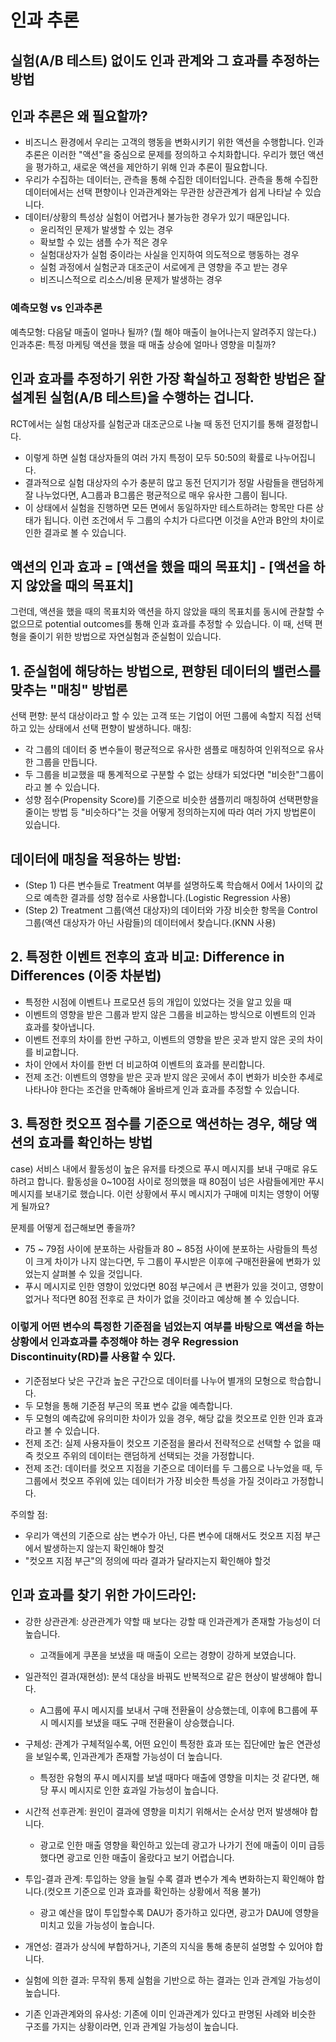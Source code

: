 # 인과 추론
## 실험(A/B 테스트) 없이도 인과 관계와 그 효과를 추정하는 방법

## 인과 추론은 왜 필요할까?
- 비즈니스 환경에서 우리는 고객의 행동을 변화시키기 위한 액션을 수행합니다. 인과 추론은 이러한 "액션"을 중심으로 문제를 정의하고 수치화합니다. 우리가 했던 액션을 평가하고, 새로운 액션을 제안하기 위해 인과 추론이 필요합니다. 
- 우리가 수집하는 데이터는, 관측을 통해 수집한 데이터입니다. 관측을 통해 수집한 데이터에서는 선택 편향이나 인과관계와는 무관한 상관관계가 쉽게 나타날 수 있습니다. 
- 데이터/상황의 특성상 실험이 어렵거나 불가능한 경우가 있기 때문입니다. 
  - 윤리적인 문제가 발생할 수 있는 경우
  - 확보할 수 있는 샘플 수가 적은 경우 
  - 실험대상자가 실험 중이라는 사실을 인지하여 의도적으로 행동하는 경우
  - 실험 과정에서 실험군과 대조군이 서로에게 큰 영향을 주고 받는 경우
  - 비즈니스적으로 리소스/비용 문제가 발생하는 경우

### 예측모형 vs 인과추론
예측모형: 다음달 매출이 얼마나 될까? (뭘 해야 매출이 늘어나는지 알려주지 않는다.)
인과추론: 특정 마케팅 액션을 했을 때 매출 상승에 얼마나 영향을 미칠까?

## 인과 효과를 추정하기 위한 가장 확실하고 정확한 방법은 잘 설계된 실험(A/B 테스트)을 수행하는 겁니다.
RCT에서는 실험 대상자를 실험군과 대조군으로 나눌 때 동전 던지기를 통해 결정합니다. 
- 이렇게 하면 실험 대상자들의 여러 가지 특정이 모두 50:50의 확률로 나누어집니다.
- 결과적으로 실험 대상자의 수가 충분히 많고 동전 던지기가 정말 사람들을 랜덤하게 잘 나누었다면, A그룹과 B그룹은 평균적으로 매우 유사한 그룹이 됩니다.
- 이 상태에서 실험을 진행하면 모든 면에서 동일하자만 테스트하려는 항목만 다른 상태가 됩니다. 이런 조건에서 두 그룹의 수치가 다르다면 이것을 A안과 B안의 차이로 인한 결과로 볼 수 있습니다. 

## 액션의 인과 효과 = [액션을 했을 때의 목표치] - [액션을 하지 않았을 때의 목표치]
그런데, 액션을 했을 때의 목표치와 액션을 하지 않았을 때의 목표치를 동시에 관찰할 수 없으므로 potential outcomes를 통해 인과 효과를 추정할 수 있습니다. 
이 때, 선택 편형을 줄이기 위한 방법으로 자연실험과 준실험이 있습니다. 

## 1. 준실험에 해당하는 방법으로, 편향된 데이터의 밸런스를 맞추는 "매칭" 방법론
선택 편향: 분석 대상이라고 할 수 있는 고객 또는 기업이 어떤 그룹에 속할지 직접 선택하고 있는 상태에서 선택 편향이 발생하니다. 
매칭:
- 각 그룹의 데이터 중 변수들이 평균적으로 유사한 샘플로 매칭하여 인위적으로 유사한 그룹을 만듭니다.
- 두 그룹을 비교했을 때 통계적으로 구분할 수 없는 상태가 되었다면 "비슷한"그룹이라고 볼 수 있습니다.
- 성향 점수(Propensity Score)를 기준으로 비슷한 샘플끼리 매칭하여 선택편향을 줄이는 방법 등 "비슷하다"는 것을 어떻게 정의하는지에 따라 여러 가지 방법론이 있습니다.

## 데이터에 매칭을 적용하는 방법:
- (Step 1) 다른 변수들로 Treatment 여부를 설명하도록 학습해서 0에서 1사이의 값으로 예측한 결과를 성향 점수로 사용합니다.(Logistic Regression 사용)
- (Step 2) Treatment 그룹(액션 대상자)의 데이터와 가장 비슷한 항목을 Control 그룹(액션 대상자가 아닌 사람들)의 데이터에서 찾습니다.(KNN 사용)

## 2. 특정한 이벤트 전후의 효과 비교: Difference in Differences (이중 차분법)
- 특정한 시점에 이벤트나 프로모션 등의 개입이 있었다는 것을 알고 있을 때
- 이벤트의 영향을 받은 그룹과 받지 않은 그룹을 비교하는 방식으로 이벤트의 인과 효과를 찾아냅니다.
- 이벤트 전후의 차이를 한번 구하고, 이벤트의 영향을 받은 곳과 받지 않은 곳의 차이를 비교합니다. 
- 차이 안에서 차이를 한번 더 비교하여 이벤트의 효과를 분리합니다. 
- 전제 조건: 이벤트의 영향을 받은 곳과 받지 않은 곳에서 추이 변화가 비슷한 추세로 나타나야 한다는 조건을 만족해야 올바르게 인과 효과를 추정할 수 있습니다. 

## 3. 특정한 컷오프 점수를 기준으로 액션하는 경우, 해당 액션의 효과를 확인하는 방법
case) 서비스 내에서 활동성이 높은 유저를 타겟으로 푸시 메시지를 보내 구매로 유도하려고 합니다. 활동성을 0~100점 사이로 정의했을 때 80점이 넘은 사람들에게만 푸시 메시지를 보내기로 했습니다. 
이런 상황에서 푸시 메시지가 구매에 미치는 영향이 어떻게 될까요?

문제를 어떻게 접근해보면 좋을까?
- 75 ~ 79점 사이에 분포하는 사람들과 80 ~ 85점 사이에 분포하는 사람들의 특성이 크게 차이가 나지 않는다면, 두 그룹이 푸시받은 이후에 구매전환율에 변화가 있었는지 살펴볼 수 있을 것입니다.
- 푸시 메시지로 인한 영향이 있었다면 80점 부근에서 큰 변환가 있을 것이고, 영향이 없거나 적다면 80점 전후로 큰 차이가 없을 것이라고 예상해 볼 수 있습니다. 

### 이렇게 어떤 변수의 특정한 기준점을 넘었는지 여부를 바탕으로 액션을 하는 상황에서 인과효과를 추정해야 하는 경우 Regression Discontinuity(RD)를 사용할 수 있다.
- 기준점보다 낮은 구간과 높은 구간으로 데이터를 나누어 별개의 모형으로 학습합니다.
- 두 모형을 통해 기준점 부근의 목표 변수 값을 예측합니다. 
- 두 모형의 예측값에 유의미한 차이가 있을 경우, 해당 값을 컷오프로 인한 인과 효과라고 볼 수 있습니다. 
- 전제 조건: 실제 사용자들이 컷오프 기준점을 몰라서 전략적으로 선택할 수 없을 때 즉 컷오프 주위의 데이터는 랜덤하게 선택되는 것을 가정합니다. 
- 전제 조건: 데이터를 컷오프 지점을 기준으로 데이터를 두 그룹으로 나누었을 때, 두 그룹에서 컷오프 주위에 있는 데이터가 가장 비슷한 특성을 가질 것이라고 가정합니다. 

주의할 점:
- 우리가 액션의 기준으로 삼는 변수가 아닌, 다른 변수에 대해서도 컷오프 지점 부근에서 발생하는지 않는지 확인해야 할것
- "컷오프 지점 부근"의 정의에 따라 결과가 달라지는지 확인해야 할것

## 인과 효과를 찾기 위한 가이드라인:
- 강한 상관관계: 상관관계가 약할 때 보다는 강할 때 인과관계가 존재할 가능성이 더 높습니다.
  - 고객들에게 쿠폰을 보냈을 때 매출이 오르는 경향이 강하게 보였습니다. 

- 일관적인 결과(재현성): 분석 대상을 바꿔도 반복적으로 같은 현상이 발생해야 합니다.
  - A그룹에 푸시 메시지를 보내서 구매 전환율이 상승했는데, 이후에 B그룹에 푸시 메시지를 보냈을 때도 구매 전환율이 상승했습니다.

- 구체성: 관계가 구체적일수록, 어떤 요인이 특정한 효과 또는 집단에만 높은 연관성을 보일수록, 인과관계가 존재할 가능성이 더 높습니다. 
  - 특정한 유형의 푸시 메시지를 보낼 때마다 매출에 영향을 미치는 것 같다면, 해당 푸시 메시지로 인한 효과일 가능성이 높습니다.

- 시간적 선후관계: 원인이 결과에 영향을 미치기 위해서는 순서상 먼저 발생해야 합니다.
  - 광고로 인한 매출 영향을 확인하고 있는데 광고가 나가기 전에 매출이 이미 급등했다면 광고로 인한 매출이 올랐다고 보기 어렵습니다.

- 투입-결과 관계: 투입하는 양을 늘릴 수록 결과 변수가 계속 변화하는지 확인해야 합니다.(컷오프 기준으로 인과 효과를 확인하는 상황에서 적용 불가)
  - 광고 예산을 많이 투입할수록 DAU가 증가하고 있다면, 광고가 DAU에 영향을 미치고 있을 가능성이 높습니다.

- 개연성: 결과가 상식에 부합하거나, 기존의 지식을 통해 충분히 설명할 수 있어야 합니다. 

- 실험에 의한 결과: 무작위 통제 실험을 기반으로 하는 결과는 인과 관계일 가능성이 높습니다.

- 기존 인과관계와의 유사성: 기존에 이미 인과관계가 있다고 판명된 사례와 비슷한 구조를 가지는 상황이라면, 인과 관계일 가능성이 높습니다. 



